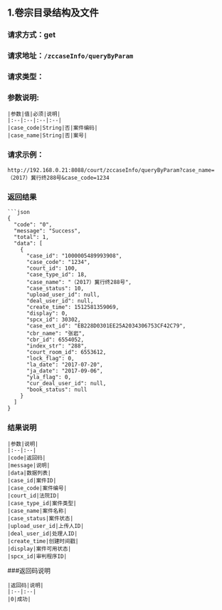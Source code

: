 ## 1.卷宗目录结构及文件

### 请求方式：get

### 请求地址：```/zccaseInfo/queryByParam```

### 请求类型：

### 参数说明: 

	|参数|值|必须|说明|
	|:--|:--|:--|:--|
	|case_code|String|否|案件编码|
	|case_name|String|否|案号|



### 请求示例：

	http://192.168.0.21:8088/court/zccaseInfo/queryByParam?case_name=（2017）冀行终288号&case_code=1234


### 返回结果

	```json
	{
	  "code": "0",
	  "message": "Success",
	  "total": 1,
	  "data": [
	    {
	      "case_id": "1000005489993908",
	      "case_code": "1234",
	      "court_id": 100,
	      "case_type_id": 18,
	      "case_name": "（2017）冀行终288号",
	      "case_status": 10,
	      "upload_user_id": null,
	      "deal_user_id": null,
	      "create_time": 1512581359069,
	      "display": 0,
	      "spcx_id": 30302,
	      "case_ext_id": "EB228D0301EE25A2034306753CF42C79",
	      "cbr_name": "张岩",
	      "cbr_id": 6554052,
	      "index_str": "288",
	      "court_room_id": 6553612,
	      "lock_flag": 0,
	      "la_date": "2017-07-20",
	      "ja_date": "2017-09-06",
	      "yla_flag": 0,
	      "cur_deal_user_id": null,
	      "book_status": null
	    }
	  ]
	}



### 结果说明

	|参数|说明|
	|:--|:--|
	|code|返回码|
	|message|说明|
	|data|数据列表|
	|case_id|案件ID|
	|case_code|案件编号|
	|court_id|法院ID|
	|case_type_id|案件类型|
	|case_name|案件名称|
	|case_status|案件状态|
	|upload_user_id|上传人ID|
	|deal_user_id|处理人ID|
	|create_time|创建时间戳|
	|display|案件可用状态|
	|spcx_id|审判程序ID|

###返回码说明

	|返回码|说明|
	|:--|:--|
	|0|成功|
